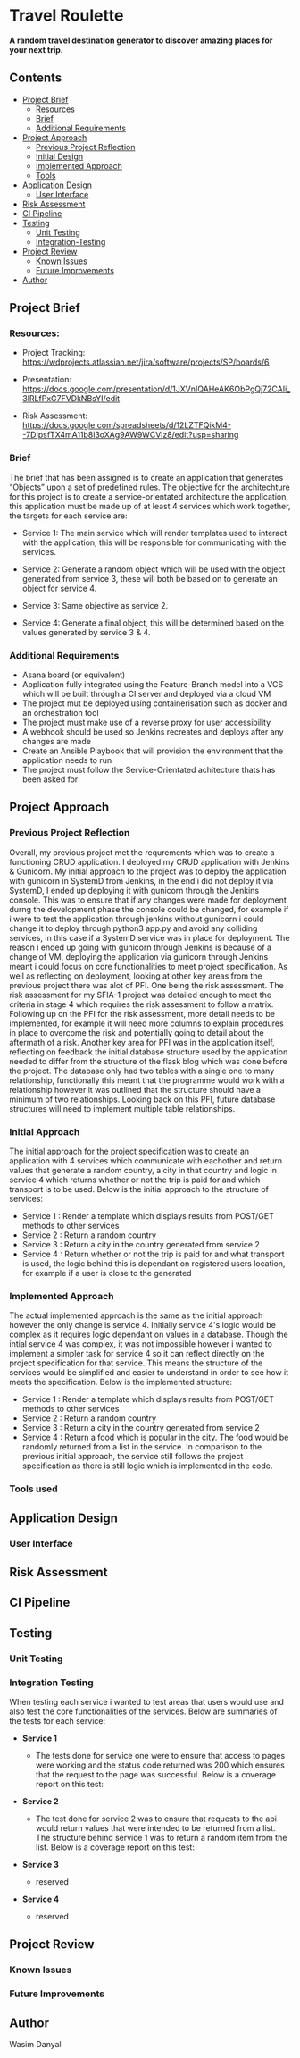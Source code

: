 # Travel Roulette
**A random travel destination generator to discover amazing places for your next trip.**

## Contents

- [Project Brief](#Project-Brief)
	* [Resources](#Resources)
   * [Brief](#brief)
   * [Additional Requirements](#Additional-Requirements)
- [Project Approach](#My-Approach)
   * [Previous Project Reflection](#Previous-Project-Reflection)
   * [Initial Design](#Initial-Design)
   * [Implemented Approach](#Implemented-Approach)
   * [Tools](#Tools-used)
- [Application Design](#Application-Design)
   * [User Interface](#UI)
- [Risk Assessment](#Risk-Assessment)
- [CI Pipeline](#CI-Pipeline)
- [Testing](#Testing)
	* [Unit Testing](#Unit-Testing) 
	* [Integration-Testing](#Integration-Testing)  
 - [Project Review](#Project-Review)
 	* [Known Issues](#Known-Issues)
   * [Future Improvements](#Future-Improvements)
- [Author](#Author)


## Project Brief

### Resources: 
 
- Project Tracking: https://wdprojects.atlassian.net/jira/software/projects/SP/boards/6

- Presentation: https://docs.google.com/presentation/d/1JXVnIQAHeAK6ObPgQj72CAIi_3lRLfPxG7FVDkNBsYI/edit

- Risk Assessment: https://docs.google.com/spreadsheets/d/12LZTFQikM4--7DIpsfTX4mA11b8i3oXAg9AW9WCVlz8/edit?usp=sharing


### Brief
The brief that has been assigned is to create an application that generates “Objects” upon a set of predefined rules. The objective for the architechture for this project is to create a service-orientated architecture the application, this application must be made up of at least 4 services which work together, the targets for each service are:

- Service 1: The main service which will render templates used to interact with the application, this will be responsible for communicating with the services.


- Service 2: Generate a random object which will be used with the object generated from service 3, these will both be based on to generate an object for service 4.


- Service 3: Same objective as service 2.


- Service 4: Generate a final object, this will be determined based on the values generated by service 3 & 4.


### Additional Requirements
 - Asana board (or equivalent)
 - Application fully integrated using the Feature-Branch model into a VCS which will be built through a CI server and deployed via a cloud VM
 - The project mut be deployed using containerisation such as docker and an orchestration tool
 - The project must make use of a reverse proxy for user accessibility
 -  A webhook should be used so Jenkins recreates and deploys after any changes are made
 - Create an Ansible Playbook that will provision the environment that the application needs to run
 - The project must follow the Service-Orientated achitecture thats has been asked for
 

## Project Approach

### Previous Project Reflection
Overall, my previous project met the requrements which was to create a functioning CRUD application. I deployed my CRUD application with Jenkins & Gunicorn. My initial approach to the project was to deploy the application with gunicorn in  SystemD from Jenkins, in the end i did not deploy it via SystemD, I ended up deploying it with gunicorn through the Jenkins console. This was to ensure that if any changes were made for deployment durng the development phase the console  could be changed, for example if i were to test the application through jenkins without gunicorn i could change it to deploy through python3 app.py and avoid any colliding services, in this case if a SystemD service was in place for deployment. The reason i ended up going with gunicorn through Jenkins is because of a change of VM, deploying the application via gunicorn through Jenkins meant i could focus on core functionalities to meet project specification. As well as reflecting on deployment, looking at other key areas from the previous project there was alot of PFI. One being the risk assessment. The risk assessment for my SFIA-1 project was detailed enough to meet the criteria in stage 4 which requires the risk assessment to follow a matrix. Following up on the PFI for the risk assessment, more detail needs to be implemented, for example it will need more columns to explain procedures in place to overcome the risk and potentially going to detail about the aftermath of a risk. Another key area for PFI was in the application itself, reflecting on feedback the initial database structure used by the application needed to differ from the structure of the flask blog which was done before the project. The database only had two tables with a single one to many relationship, functionally this meant that the programme would work with a relationship however it was outlined that the structure should have a minimum of two relationships. Looking back on this PFI, future database structures will need to implement multiple table relationships.

### Initial Approach
The initial approach for the project specification was to create an application with 4 services which communicate with eachother and return values that generate a random country, a city in that country and logic in service 4 which returns whether or not the trip is paid for and which transport is to be used. Below is the initial approach to the structure of services:
- Service 1 : Render a template which displays results from POST/GET methods to other services
- Service 2 : Return a random country
- Service 3 : Return a city in the country generated from service 2
- Service 4 : Return whether or not the trip is paid for and what transport is used, the logic behind this is dependant on registered users location, for example if a user is     close to the generated
### Implemented Approach
The actual implemented approach is the same as the initial approach however the only change is service 4. Initially service 4's logic would be complex as it requires logic dependant on values in a database. Though the intial service 4 was complex, it was not impossible however i wanted to implement a simpler task for service 4 so it can reflect directly on the project specification for that service. This means the structure of the services would be simplified and easier to understand in order to see how it meets the specification. Below is the implemented structure:
- Service 1 : Render a template which displays results from POST/GET methods to other services
- Service 2 : Return a random country
- Service 3 : Return a city in the country generated from service 2
- Service 4 : Return a food which is popular in the city. The food would be randomly returned from a list in the service. In comparison to the previous initial approach, the 	   service still follows the project specification as there is still logic which is implemented in the code.
### Tools used

## Application Design

### User Interface 

## Risk Assessment

## CI Pipeline

## Testing

### Unit Testing

### Integration Testing
When testing each service i wanted to test areas that users would use and also test the core functionalities of the services. Below are summaries of the tests for each service:

- **Service 1**
    - The tests done for service one were to ensure that access to pages were working and the status code returned was 200 which ensures that the request to the page was              successful. Below is a coverage report on this test:
    
    
- **Service 2**
    - The test done for service 2 was to ensure that requests to the api would return values that were intended to be returned from a list. The structure behind service 1 was to return a random item from the list. Below is a coverage report on this test:
    
    
- **Service 3**
    - reserved


- **Service 4**
    - reserved
    

## Project Review

### Known Issues

### Future Improvements

## Author 

Wasim Danyal
